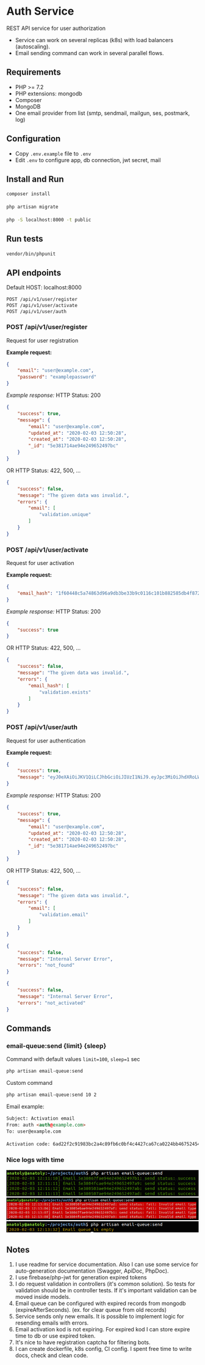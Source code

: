 # Auth Service

REST API service for user authorization

* Service can work on several replicas (k8s) with load balancers (autoscaling).
* Email sending command can work in several parallel flows.

## Requirements

* PHP >= 7.2
* PHP extensions: mongodb
* Composer
* MongoDB
* One email provider from list (smtp, sendmail, mailgun, ses, postmark, log) 

## Configuration

* Copy `.env.example` file to `.env`
* Edit `.env` to configure app, db connection, jwt secret, mail

## Install and Run

```sh
composer install

php artisan migrate

php -S localhost:8000 -t public

```

## Run tests

```sh
vendor/bin/phpunit
```


## API endpoints

Default HOST: localhost:8000

```
POST /api/v1/user/register
POST /api/v1/user/activate
POST /api/v1/user/auth
```

### POST /api/v1/user/register
Request for user registration

**Example request:**
```json
{
    "email": "user@example.com",
    "password": "examplepassword"
}
```

*Example response:*
HTTP Status: 200
```json
{
    "success": true,
    "message": {
        "email": "user@example.com",
        "updated_at": "2020-02-03 12:50:28",
        "created_at": "2020-02-03 12:50:28",
        "_id": "5e381714ae94e249652497bc"
    }
}
```
OR HTTP Status: 422, 500, ...
```json
{
    "success": false,
    "message": "The given data was invalid.",
    "errors": {
        "email": [
            "validation.unique"
        ]
    }
}
```

### POST /api/v1/user/activate
Request for user activation

**Example request:**
```json
{
	"email_hash": "1f60448c5a74863d96a9db3be33b9c0116c101b882585db4f872a6168e167f2a"
}
```

*Example response:*
HTTP Status: 200
```json
{
    "success": true
}
```
OR HTTP Status: 422, 500, ...
```json
{
    "success": false,
    "message": "The given data was invalid.",
    "errors": {
        "email_hash": [
            "validation.exists"
        ]
    }
}
```

### POST /api/v1/user/auth
Request for user authentication

**Example request:**
```json
{
    "success": true,
    "message": "eyJ0eXAiOiJKV1QiLCJhbGciOiJIUzI1NiJ9.eyJpc3MiOiJhdXRoLWp3dCIsInN1YiI6IjVlMzgzM2JkYWU5NGUyNDk2NTI0OTdiZSIsImlhdCI6MTU4MDc0MTg2NywiZXhwIjoxNTgwNzQxODY3fQ.qXbq_0a4FGKUSmo9uroU3fliDyBiL2dGwpEWGpmlTQA"
}
```

*Example response:*
HTTP Status: 200
```json
{
    "success": true,
    "message": {
        "email": "user@example.com",
        "updated_at": "2020-02-03 12:50:28",
        "created_at": "2020-02-03 12:50:28",
        "_id": "5e381714ae94e249652497bc"
    }
}
```
OR HTTP Status: 422, 500, ...
```json
{
    "success": false,
    "message": "The given data was invalid.",
    "errors": {
        "email": [
            "validation.email"
        ]
    }
}
```
```json
{
    "success": false,
    "message": "Internal Server Error",
    "errors": "not_found"
}
````
```json
{
    "success": false,
    "message": "Internal Server Error",
    "errors": "not_activated"
}
```

## Commands 

### email-queue:send {limit} {sleep} 

Command with default values `limit=100`, `sleep=1` sec

```sh
php artisan email-queue:send
```

Custom command
```sh
php artisan email-queue:send 10 2
```

Email example:
```html
Subject: Activation email
From: auth <auth@example.com>
To: user@example.com

Activation code: 6ad22f2c91983bc2a4c89fb6c0bf4c4427ca67ca0224bb467524547b00f6e7e5        
```

### Nice logs with time
![](docs/images/log_info.png)
![](docs/images/log_error.png)
![](docs/images/log_warn.png)

## Notes
1. I use readme for service documentation. Also I can use some service for auto-generation documentation (Swagger, ApiDoc, PhpDoc). 
2. I use firebase/php-jwt for generation expired tokens 
3. I do request validation in controllers (it's common solution). So tests for validation should be in controller tests. If it's important validation can be moved inside models.   
4. Email queue can be configured with expired records from mongodb (expireAfterSeconds). (ex. for clear queue from old records)   
5. Service sends only new emails. It is possible to implement logic for resending emails with errors.
6. Email activation kod is not expiring. For expired kod I can store expire time to db or use expired token.
7. It's nice to have registration captcha for filtering bots.
8. I can create dockerfile, k8s config, CI config. I spent free time to write docs, check and clean code.



  
